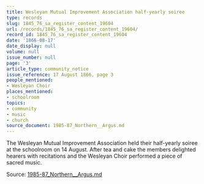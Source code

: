 ```yaml
---
title: Wesleyan Mutual Improvement Association half-yearly soiree
type: records
slug: 1845_76_sa_register_content_19604
url: /records/1845_76_sa_register_content_19604/
record_id: 1845_76_sa_register_content_19604
date: '1866-08-17'
date_display: null
volume: null
issue_number: null
page: '3'
article_type: community_notice
issue_reference: 17 August 1866, page 3
people_mentioned:
- Wesleyan Choir
places_mentioned:
- schoolroom
topics:
- community
- music
- church
source_document: 1985-87_Northern__Argus.md
---
```


The Wesleyan Mutual Improvement Association held their half-yearly soiree at the schoolroom on 14 August.  After tea and cake the members delighted hearers with recitations and the Wesleyan Choir performed a piece of sacred music.

Source: [1985-87_Northern__Argus.md](/downloads/markdown/1985-87_Northern__Argus.md)
